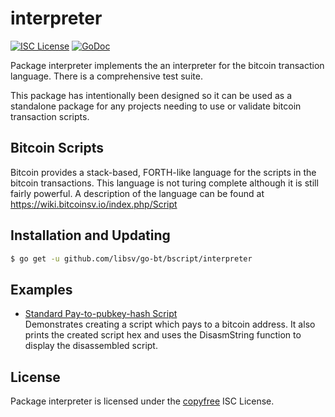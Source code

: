 interpreter
========

[![ISC License](http://img.shields.io/badge/license-ISC-blue.svg)](http://copyfree.org)
[![GoDoc](https://pkg.go.dev/badge/github.com/libsv/go-bt/bscript/interpreter?utm_source=godoc)](http://godoc.org/github.com/libsv/got-bt/bscript/interpreter)

Package interpreter implements the an interpreter for the bitcoin transaction language.  There is
a comprehensive test suite.

This package has intentionally been designed so it can be used as a standalone
package for any projects needing to use or validate bitcoin transaction scripts.

## Bitcoin Scripts

Bitcoin provides a stack-based, FORTH-like language for the scripts in
the bitcoin transactions.  This language is not turing complete
although it is still fairly powerful.  A description of the language
can be found at https://wiki.bitcoinsv.io/index.php/Script

## Installation and Updating

```bash
$ go get -u github.com/libsv/go-bt/bscript/interpreter
```

## Examples

* [Standard Pay-to-pubkey-hash Script](http://github.com/libsv/go-bt/bscript/interpreter#example-PayToAddrScript)  
  Demonstrates creating a script which pays to a bitcoin address.  It also
  prints the created script hex and uses the DisasmString function to display
  the disassembled script.

## License

Package interpreter is licensed under the [copyfree](http://copyfree.org) ISC
License.
